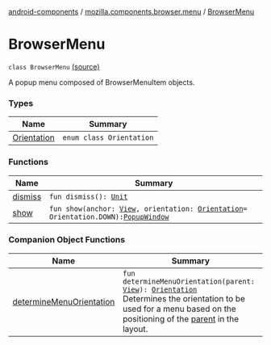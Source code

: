 [android-components](../../index.md) / [mozilla.components.browser.menu](../index.md) / [BrowserMenu](./index.md)

# BrowserMenu

`class BrowserMenu` [(source)](https://github.com/mozilla-mobile/android-components/blob/master/components/browser/menu/src/main/java/mozilla/components/browser/menu/BrowserMenu.kt#L24)

A popup menu composed of BrowserMenuItem objects.

### Types

| Name | Summary |
|---|---|
| [Orientation](-orientation/index.md) | `enum class Orientation` |

### Functions

| Name | Summary |
|---|---|
| [dismiss](dismiss.md) | `fun dismiss(): `[`Unit`](https://kotlinlang.org/api/latest/jvm/stdlib/kotlin/-unit/index.html) |
| [show](show.md) | `fun show(anchor: `[`View`](https://developer.android.com/reference/android/view/View.html)`, orientation: `[`Orientation`](-orientation/index.md)` = Orientation.DOWN): `[`PopupWindow`](https://developer.android.com/reference/android/widget/PopupWindow.html) |

### Companion Object Functions

| Name | Summary |
|---|---|
| [determineMenuOrientation](determine-menu-orientation.md) | `fun determineMenuOrientation(parent: `[`View`](https://developer.android.com/reference/android/view/View.html)`): `[`Orientation`](-orientation/index.md)<br>Determines the orientation to be used for a menu based on the positioning of the [parent](determine-menu-orientation.md#mozilla.components.browser.menu.BrowserMenu.Companion$determineMenuOrientation(android.view.View)/parent) in the layout. |
